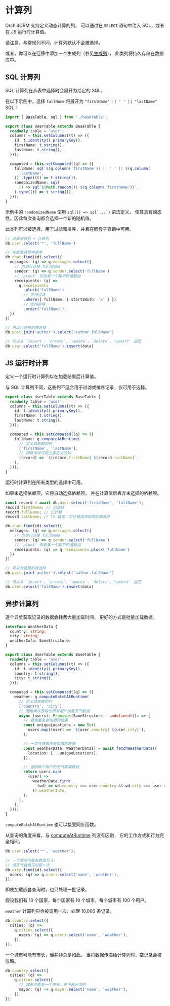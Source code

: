 # 计算列

OrchidORM 支持定义动态计算的列，
可以通过在 `SELECT` 语句中注入 SQL，或者在 JS 运行时计算值。

请注意，与常规列不同，计算列默认不会被选择。

或者，你可以在迁移中添加一个生成列（参见[生成列](/zh-CN/guide/migration-column-methods#generated-column)），
此类列将持久存储在数据库中。

## SQL 计算列

SQL 计算列在从表中选择时会展开为给定的 SQL。

在以下示例中，选择 `fullName` 将展开为 `"firstName" || ' ' || "lastName"` SQL：

```ts
import { BaseTable, sql } from './baseTable';

export class UserTable extends BaseTable {
  readonly table = 'user';
  columns = this.setColumns((t) => ({
    id: t.identity().primaryKey(),
    firstName: t.string(),
    lastName: t.string(),
  }));

  computed = this.setComputed((q) => ({
    fullName: sql`${q.column('firstName')} || ' ' || ${q.column(
      'lastName',
    )}`.type((t) => t.string()),
    randomizedName: sql(
      () => sql`${Math.random()} ${q.column('firstName')}`,
    ).type((t) => t.string()),
  }));
}
```

示例中的 `randomizedName` 使用 `` sql(() => sql`...`) `` 语法定义，
使其具有动态性，因此每次查询都会选择一个新的随机值。

此类列可以被选择、用于过滤和排序，并且在嵌套子查询中可用。

```ts
// 选择所有列 + 计算列
db.user.select('*', 'fullName')

// 在嵌套选择中使用
db.chat.find(id).select({
  messages: (q) => q.messages.select({
    // 为单行选择 fullName
    sender: (q) => q.sender.select('fullName')
    // `pluck` 将加载一个扁平的值数组
    receipients: (q) =>
      q.receipients
        .pluck('fullName')
        // 支持过滤
        .where({ fullName: { startsWith: 'x' } })
        // 支持排序
        .order('fullName'),
  })
})

// 可以为连接的表选择
db.post.join('author').select('author.fullName')

// 可以从 `insert`、`create`、`update`、`delete`、`upsert` 返回
db.user.select('fullName').insert(data)
```

## JS 运行时计算

定义一个运行时计算列以在加载结果后计算值。

与 SQL 计算列不同，这些列不适合用于过滤或排序记录，仅可用于选择。

```ts
export class UserTable extends BaseTable {
  readonly table = 'user';
  columns = this.setColumns((t) => ({
    id: t.identity().primaryKey(),
    firstName: t.string(),
    lastName: t.string(),
  }));

  computed = this.setComputed((q) => ({
    fullName: q.computeAtRuntime(
      // 定义其依赖的列
      ['firstName', 'lastName'],
      // 回调中仅可用上面定义的列
      (record) => `${record.firstName} ${record.lastName}`,
    ),
  }));
}
```

运行时计算列在所有类型的选择中可用。

如果未选择依赖项，它将自动选择依赖项，
并在计算值后丢弃未选择的依赖项。

```ts
const record = await db.user.select('firstName', 'fullName');
record.firstName; // 已选择
record.fullName; // 已计算
record.lastName; // TS 错误：它已被选择但随后被丢弃

db.char.find(id).select({
  messages: (q) => q.messages.select({
    // 为单行选择 fullName
    sender: (q) => q.sender.select('fullName')
    // `pluck` 将收集一个扁平的值数组
    receipients: (q) => q.receipients.pluck('fullName')
  })
})

// 可以为连接的表选择
db.post.join('author').select('author.fullName')

// 可以从 `insert`、`create`、`update`、`delete`、`upsert` 返回
db.user.select('fullName').insert(data)
```

## 异步计算列

逐个异步获取记录的数据会耗费大量加载时间，
更好的方式是批量加载数据。

```ts
interface WeatherData {
  country: string;
  city: string;
  weatherInfo: SomeStructure;
}

export class UserTable extends BaseTable {
  readonly table = 'user';
  columns = this.setColumns((t) => ({
    id: t.identity().primaryKey(),
    country: t.string(),
    city: t.string(),
  }));

  computed = this.setComputed((q) => ({
    weather: q.computeBatchAtRuntime(
      // 定义其依赖的列
      ['country', 'city'],
      // 使用单次获取为所有用户加载天气数据
      async (users): Promise<(SomeStructure | undefined)[]> => {
        // 避免重复查询相同位置
        const uniqueLocations = new Set(
          users.map((user) => `${user.country} ${user.city}`),
        );

        // 一次性获取所有位置的数据
        const weatherData: WeatherData[] = await fetchWeatherData({
          location: [...uniqueLocations],
        });

        // 返回每个用户的天气数据数组
        return users.map(
          (user) =>
            weatherData.find(
              (wd) => wd.country === user.country && wd.city === user.city,
            )?.weatherInfo,
        );
      },
    ),
  }));
}
```

`computeBatchAtRuntime` 也可以接受同步函数。

从查询的角度来看，与 [computeAtRuntime](#js-运行时计算) 列没有区别，
它的工作方式和行为完全相同。

```ts
db.user.select('*', 'weather');

// 一个城市可能有数百万人，
// 但天气数据只加载一次
db.city.find(id).select({
  users: (q) => q.users.select('name', 'weather'),
});
```

即使加载嵌套查询时，也只处理一批记录。

假设我们有 10 个国家，每个国家有 10 个城市，每个城市有 100 个用户。

`weather` 计算列只会被调用一次，处理 10,000 条记录。

```ts
db.country.select({
  cities: (q) =>
    q.cities.select({
      users: (q) => q.users.select('name', 'weather'),
    }),
});
```

一个城市可能有市长，但并非总是如此。
当将数据传递给计算列时，空记录会被忽略。

```ts
db.country.select({
  cities: (q) =>
    q.cities.select({
      // 城市可能有一个市长，但不是必须的
      mayor: (q) => q.mayor.select('name', 'weather'),
    }),
});
```
